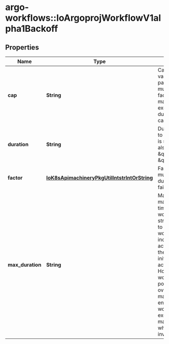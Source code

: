 # argo-workflows::IoArgoprojWorkflowV1alpha1Backoff

## Properties
Name | Type | Description | Notes
------------ | ------------- | ------------- | -------------
**cap** | **String** | Cap is a limit on revised values of the duration parameter. If a multiplication by the factor parameter would make the duration exceed the cap then the duration is set to the cap | [optional] 
**duration** | **String** | Duration is the amount to back off. Default unit is seconds, but could also be a duration (e.g. \&quot;2m\&quot;, \&quot;1h\&quot;) | [optional] 
**factor** | [**IoK8sApimachineryPkgUtilIntstrIntOrString**](IoK8sApimachineryPkgUtilIntstrIntOrString.md) | Factor is a factor to multiply the base duration after each failed retry | [optional] 
**max_duration** | **String** | MaxDuration is the maximum amount of time allowed for a workflow in the backoff strategy. It is important to note that if the workflow template includes activeDeadlineSeconds, the pod&#39;s deadline is initially set with activeDeadlineSeconds. However, when the workflow fails, the pod&#39;s deadline is then overridden by maxDuration. This ensures that the workflow does not exceed the specified maximum duration when retries are involved. | [optional] 



